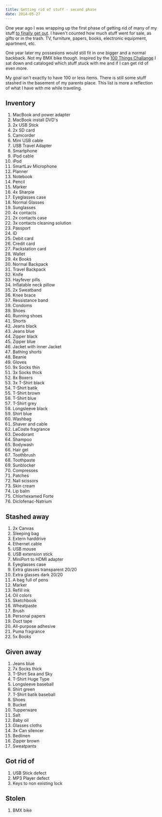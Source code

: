 ```yaml
---
title: Getting rid of stuff - second phase
date: 2014-05-27
---
```


One year ago I was wrapping up the first phase of getting rid of many of my
stuff [to finally get out](/posts/put-yourself-out-there). I haven't
counted how much stuff went for sale, as gifts or in the trash. TV, furniture,
papers, books, electronic equipment, apartment, etc.

One year later my possesions would still fit in one bigger and a normal
backback. Not my BMX bike though. Inspired by the [100 Things
Challange](http://guynameddave.com/about-the-100-thing-challenge/) I sat down
and cataloged which stuff stuck with me and if I can get rid of even more.

My goal isn't exactly to have 100 or less items. There is still some stuff
stashed in the basement of my parents place. This list is more a reflection of
what I have with me while traveling.

## Inventory

1. MacBook and power adapter
1. MacBook install DVD's
1. 2x USB Stick
1. 2x SD card
1. Camcorder
1. Mini USB cable
1. USB Travel Adapter
1. Smartphone
1. iPod cable
1. iPod
1. SmartLav Microphone
1. Planner
1. Notebook
1. Pencil
1. Marker
1. 4x Sharpie
1. Eyeglasses case
1. Normal Glasses
1. Sunglasses
1. 4x contacts
1. 2x contacts case
1. 3x contacts cleaning solution
1. Passport
1. ID
1. Debit card
1. Credit card
1. Packstation card
1. Wallet
1. 4x Books
1. Normal Backpack
1. Travel Backpack
1. Knife
1. Hayfever pills
1. Inflatable neck pillow
1. 2x Sweatband
1. Knee brace
1. Ressistance band
1. Condoms
1. Shoes
1. Running shoes
1. Shorts
1. Jeans black
1. Jeans blue
1. Zipper black
1. Zipper blue
1. Jacket with inner Jacket
1. Bathing shorts
1. Beanie
1. Gloves
1. 9x Socks thin
1. 3x Socks thick
1. 8x Boxers
1. 3x T-Shirt black
1. T-Shirt batik
1. T-Shirt brown
1. T-Shirt blue
1. T-Shirt grey
1. Longsleeve black
1. Shirt blue
1. Washbag
1. Shaver and cable
1. LaCoste fragrance
1. Deodorant
1. Shampoo
1. Bodywash
1. Hair gel
1. Toothbrush
1. Toothpaste
1. Sunblocker
1. Compresses
1. Patches
1. Nail scissors
1. Skin cream
1. Lip balm
1. Chlorhexamed Forte
1. Diclofenac-Natrium

## Stashed away

1. 2x Canvas
1. Sleeping bag
1. Extern harddrive
1. Ethernet cable
1. USB mouse
1. USB extension stick
1. MiniPort to HDMI adapter
1. Eyeglasses case
1. Extra glasses transparent 20/20
1. Extra glasses dark 20/20
1. A bag full of pens
1. Marker
1. Refill ink
1. Oil colors
1. Sketchbook
1. Wheatpaste
1. Brush
1. Personal papers
1. Duct tape
1. All-purpose adhesive
1. Puma fragrance
1. 5x Books

## Given away

1. Jeans blue
1. 7x Socks thick
1. T-Shirt Sea and Sky
1. T-Shirt Huge Type
1. Longsleeve baseball
1. Shirt green
1. T-Shirt batik baseball
1. Shoes
1. Bucket
1. Tupperware
1. Salt
1. Baby oil
1. Glasses cloths
1. 3x Can silencer
1. Bedlinen
1. Zipper brown
1. Sweatpants

## Got rid of

1. USB Stick defect
1. MP3 Player defect
1. Keys to non existing lock

## Stolen

1. BMX bike
